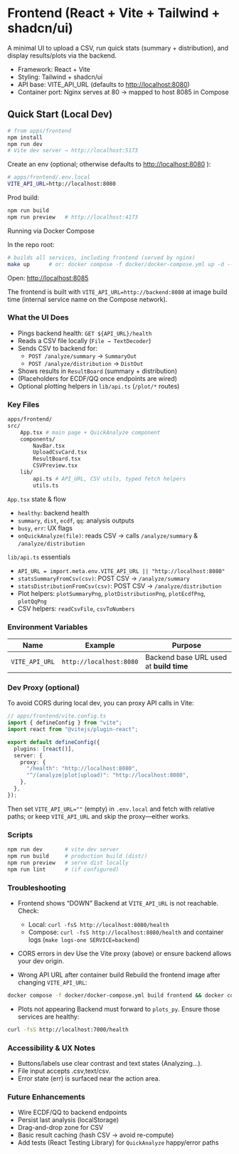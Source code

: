 # Frontend (React + Vite + Tailwind + shadcn/ui)

A minimal UI to upload a CSV, run quick stats (summary + distribution), and display results/plots via the backend.

- Framework: React + Vite
- Styling: Tailwind + shadcn/ui
- API base: VITE_API_URL (defaults to <http://localhost:8080>)
- Container port: Nginx serves at 80 → mapped to host 8085 in Compose

## Quick Start (Local Dev)

```bash
# from apps/frontend
npm install
npm run dev
# Vite dev server → http://localhost:5173
```

Create an env (optional; otherwise defaults to <http://localhost:8080>
):

```bash
# apps/frontend/.env.local
VITE_API_URL=http://localhost:8080
```

Prod build:

```bash
npm run build
npm run preview   # http://localhost:4173
```

Running via Docker Compose

In the repo root:

```bash
# builds all services, including frontend (served by nginx)
make up      # or: docker compose -f docker/docker-compose.yml up -d --build
```

Open: <http://localhost:8085>

The frontend is built with `VITE_API_URL=http://backend:8080` at image build time (internal service name on the Compose network).

### What the UI Does

- Pings backend health: `GET ${API_URL}/health`
- Reads a CSV file locally (`File → TextDecoder`)
- Sends CSV to backend for:
  - `POST /analyze/summary` → `SummaryOut`
  - `POST /analyze/distribution` → `DistOut`
- Shows results in `ResultBoard` (summary + distribution)
- (Placeholders for ECDF/QQ once endpoints are wired)
- Optional plotting helpers in `lib/api.ts` (`/plot/*` routes)

### Key Files

```bash
apps/frontend/
src/
    App.tsx # main page + QuickAnalyze component
    components/
        NavBar.tsx
        UploadCsvCard.tsx
        ResultBoard.tsx
        CSVPreview.tsx
    lib/
        api.ts # API_URL, CSV utils, typed fetch helpers
        utils.ts
```

`App.tsx` state & flow

- `healthy`: backend health
- `summary`, `dist`, `ecdf`, `qq`: analysis outputs
- `busy`, `err`: UX flags
- `onQuickAnalyze(file)`: reads CSV → calls `/analyze/summary` & `/analyze/distribution`

`lib/api.ts` essentials

- `API_URL = import.meta.env.VITE_API_URL || "http://localhost:8080"`
- `statsSummaryFromCsv(csv)`: POST CSV → `/analyze/summary`
- `statsDistributionFromCsv(csv)`: POST CSV → `/analyze/distribution`
- Plot helpers: `plotSummaryPng`, `plotDistributionPng`, `plotEcdfPng`, `plotQqPng`
- CSV helpers: `readCsvFile`, `csvToNumbers`

### Environment Variables

| Name           | Example                 | Purpose                                 |
| -------------- | ----------------------- | --------------------------------------- |
| `VITE_API_URL` | `http://localhost:8080` | Backend base URL used at **build time** |

### Dev Proxy (optional)

To avoid CORS during local dev, you can proxy API calls in Vite:

```ts
// apps/frontend/vite.config.ts
import { defineConfig } from "vite";
import react from "@vitejs/plugin-react";

export default defineConfig({
  plugins: [react()],
  server: {
    proxy: {
      "/health": "http://localhost:8080",
      "^/(analyze|plot|upload)": "http://localhost:8080",
    },
  },
});
```

Then set `VITE_API_URL=""` (empty) in `.env.local` and fetch with relative paths; or keep `VITE_API_URL` and skip the proxy—either works.

### Scripts

```bash
npm run dev       # vite dev server
npm run build     # production build (dist/)
npm run preview   # serve dist locally
npm run lint      # (if configured)
```

### Troubleshooting

- Frontend shows “DOWN”
  Backend at V`ITE_API_URL` is not reachable. Check:
  - Local: `curl -fsS http://localhost:8080/health`
  - Compose: `curl -fsS http://localhost:8080/health` and container logs (`make logs-one SERVICE=backend`)
- CORS errors in dev
  Use the Vite proxy (above) or ensure backend allows your dev origin.

- Wrong API URL after container build
  Rebuild the frontend image after changing `VITE_API_URL`:

```bash
docker compose -f docker/docker-compose.yml build frontend && docker compose up -d frontend
```

- Plots not appearing
  Backend must forward to `plots_py`. Ensure those services are healthy:

```bash
curl -fsS http://localhost:7000/health
```

### Accessibility & UX Notes

- Buttons/labels use clear contrast and text states (Analyzing…).
- File input accepts .csv,text/csv.
- Error state (err) is surfaced near the action area.

### Future Enhancements

- Wire ECDF/QQ to backend endpoints
- Persist last analysis (localStorage)
- Drag-and-drop zone for CSV
- Basic result caching (hash CSV → avoid re-compute)
- Add tests (React Testing Library) for `QuickAnalyze` happy/error paths
